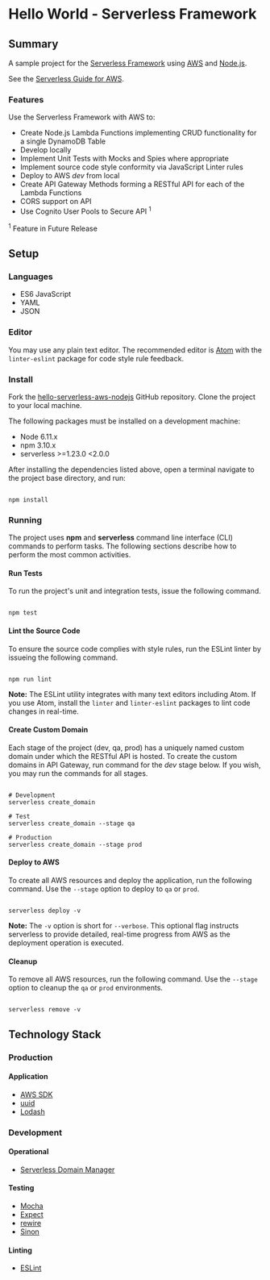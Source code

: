 # Hello World - Serverless Framework

## Summary
A sample project for the [Serverless Framework](https://serverless.com) using [AWS](https://aws.amazon.com/) and [Node.js](https://nodejs.org).

See the [Serverless Guide for AWS](https://serverless.com/framework/docs/providers/aws/guide/intro/).

### Features

Use the Serverless Framework with AWS to:

* Create Node.js Lambda Functions implementing CRUD functionality for a single DynamoDB Table
* Develop locally
* Implement Unit Tests with Mocks and Spies where appropriate
* Implement source code style conformity via JavaScript Linter rules
* Deploy to AWS _dev_ from local
* Create API Gateway Methods forming a RESTful API for each of the Lambda Functions
* CORS support on API
* Use Cognito User Pools to Secure API <sup>1</sup>

<sup>1</sup> Feature in Future Release

## Setup
### Languages

* ES6 JavaScript
* YAML
* JSON

### Editor

You may use any plain text editor. The recommended editor is [Atom](https://atom.io) with the `linter-eslint` package for code style rule feedback.

### Install

Fork the [hello-serverless-aws-nodejs](https://github.com/mwarman/hello-serverless-aws-nodejs) GitHub repository. Clone the project to your local machine.

The following packages must be installed on a development machine:

* Node 6.11.x
* npm 3.10.x
* serverless >=1.23.0 <2.0.0

After installing the dependencies listed above, open a terminal navigate to the project base directory, and run:
```

npm install

```

### Running

The project uses **npm** and **serverless** command line interface (CLI) commands to perform tasks. The following sections describe how to perform the most common activities.

#### Run Tests

To run the project's unit and integration tests, issue the following command.

```

npm test

```

#### Lint the Source Code

To ensure the source code complies with style rules, run the ESLint linter by issueing the following command.

```

npm run lint

```

**Note:** The ESLint utility integrates with many text editors including Atom. If you use Atom, install the `linter` and `linter-eslint` packages to lint code changes in real-time.

#### Create Custom Domain

Each stage of the project (dev, qa, prod) has a uniquely named custom domain under which the RESTful API is hosted. To create the custom domains in API Gateway, run command for the *dev* stage below. If you wish, you may run the commands for all stages.

```

# Development
serverless create_domain

# Test
serverless create_domain --stage qa

# Production
serverless create_domain --stage prod

```

#### Deploy to AWS

To create all AWS resources and deploy the application, run the following command. Use the `--stage` option to deploy to `qa` or `prod`.

```

serverless deploy -v

```

**Note:** The `-v` option is short for `--verbose`. This optional flag instructs serverless to provide detailed, real-time progress from AWS as the deployment operation is executed.

#### Cleanup

To remove all AWS resources, run the following command. Use the `--stage` option to cleanup the `qa` or `prod` environments.

```

serverless remove -v

```

## Technology Stack

### Production

#### Application

* [AWS SDK](https://aws.amazon.com/sdk-for-node-js/)
* [uuid](https://www.npmjs.com/package/uuid)
* [Lodash](https://lodash.com/)

### Development

#### Operational

* [Serverless Domain Manager](https://www.npmjs.com/package/serverless-domain-manager)

#### Testing

* [Mocha](http://mochajs.org/)
* [Expect](https://facebook.github.io/jest/docs/en/expect.html)
* [rewire](https://www.npmjs.com/package/rewire)
* [Sinon](http://sinonjs.org/)

#### Linting

* [ESLint](https://eslint.org/)
